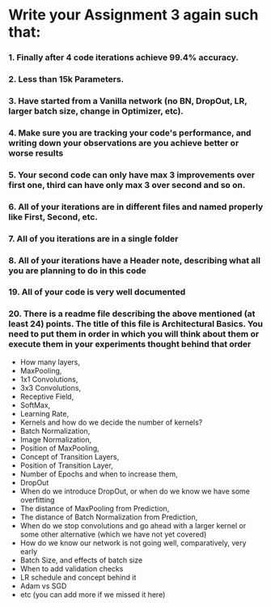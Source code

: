 # Write your Assignment 3 again such that:
### 1. Finally after 4 code iterations achieve 99.4% accuracy.
### 2. Less than 15k Parameters.
### 3. Have started from a Vanilla network (no BN, DropOut, LR, larger batch size, change in Optimizer, etc).
### 4. Make sure you are tracking your code's performance, and writing down your observations are you achieve better or worse results
### 5. Your second code can only have max 3 improvements over first one, third can have only max 3 over second and so on. 
### 6. All of your iterations are in different files and named properly like First, Second, etc.
### 7. All of you iterations are in a single folder
### 8. All of your iterations have a Header note, describing what all you are planning to do in this code
### 19. All of your code is very well documented
### 20. There is a readme file describing the above mentioned (at least 24) points. The title of this file is Architectural Basics. You need to put them in order in which you will think about them or execute them in your experiments thought behind that order

- How many layers,
- MaxPooling,
- 1x1 Convolutions,
- 3x3 Convolutions,
- Receptive Field,
- SoftMax,
- Learning Rate,
- Kernels and how do we decide the number of kernels?
- Batch Normalization,
- Image Normalization,
- Position of MaxPooling,
- Concept of Transition Layers,
- Position of Transition Layer,
- Number of Epochs and when to increase them,
- DropOut
- When do we introduce DropOut, or when do we know we have some overfitting
- The distance of MaxPooling from Prediction,
- The distance of Batch Normalization from Prediction,
- When do we stop convolutions and go ahead with a larger kernel or some other alternative (which we have not yet covered)
- How do we know our network is not going well, comparatively, very early
- Batch Size, and effects of batch size
- When to add validation checks
- LR schedule and concept behind it
- Adam vs SGD
- etc (you can add more if we missed it here)
